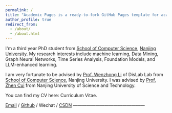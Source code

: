 ```yaml
---
permalink: /
title: "Academic Pages is a ready-to-fork GitHub Pages template for academic personal websites"
author_profile: true
redirect_from: 
  - /about/
  - /about.html
---
```


I'm a third year PhD student from [School of Computer Science](https://cs.nju.edu.cn/), [Nanjing University](https://www.nju.edu.cn/). My research interests include machine learning, Data Mining, Graph Neural Networks, Time Series Analysis, Foundation Models, and LLM-enhanced learning.

I am very fortunate to be advised by [Prof. Wenzhong Li](https://cs.nju.edu.cn/lwz/) of DisLab Lab from [School of Computer Science](https://dislab.nju.edu.cn/), Nanjing University. I was advised by [Prof. Zhen Cui](https://vgg-ai.cn/teachers/CuiZhen/) from Nanjing University of Science and Technology.

You can find my CV here: Curriculum Vitae.

[Email](xiaobinhong@smail.nju.edu.cn) / [Github](https://github.com/XiaobinHong) / Wechat / [CSDN](https://blog.csdn.net/niaoyixiao6025?spm=1000.2115.3001.5343)
————————————————
